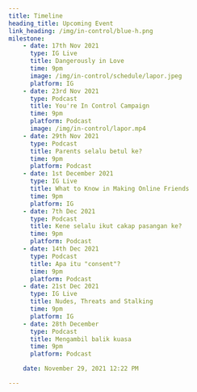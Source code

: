 ```yaml
---
title: Timeline
heading_title: Upcoming Event
link_heading: /img/in-control/blue-h.png
milestone: 
    - date: 17th Nov 2021
      type: IG Live
      title: Dangerously in Love
      time: 9pm
      image: /img/in-control/schedule/lapor.jpeg
      platform: IG
    - date: 23rd Nov 2021
      type: Podcast
      title: You're In Control Campaign
      time: 9pm
      platform: Podcast
      image: /img/in-control/lapor.mp4
    - date: 29th Nov 2021
      type: Podcast
      title: Parents selalu betul ke?
      time: 9pm
      platform: Podcast
    - date: 1st December 2021
      type: IG Live
      title: What to Know in Making Online Friends
      time: 9pm
      platform: IG
    - date: 7th Dec 2021
      type: Podcast
      title: Kene selalu ikut cakap pasangan ke?
      time: 9pm
      platform: Podcast
    - date: 14th Dec 2021
      type: Podcast
      title: Apa itu "consent"?
      time: 9pm
      platform: Podcast
    - date: 21st Dec 2021
      type: IG Live
      title: Nudes, Threats and Stalking
      time: 9pm
      platform: IG
    - date: 28th December
      type: Podcast
      title: Mengambil balik kuasa
      time: 9pm
      platform: Podcast

    date: November 29, 2021 12:22 PM

---
```



